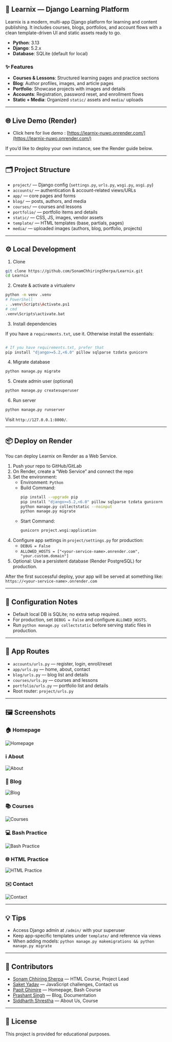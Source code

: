 ## 🚀 Learnix — Django Learning Platform

Learnix is a modern, multi-app Django platform for learning and content publishing. It includes courses, blogs, portfolios, and account flows with a clean template-driven UI and static assets ready to go.

- **Python**: 3.13
- **Django**: 5.2.x
- **Database**: SQLite (default for local)

### ✨ Features
- **Courses & Lessons**: Structured learning pages and practice sections
- **Blog**: Author profiles, images, and article pages
- **Portfolio**: Showcase projects with images and details
- **Accounts**: Registration, password reset, and enrollment flows
- **Static + Media**: Organized `static/` assets and `media/` uploads

---

## 🌐 Live Demo (Render)

- Click here for live demo : [https://learnix-nuwo.onrender.com/](https://learnix-nuwo.onrender.com/)
  
If you’d like to deploy your own instance, see the Render guide below.

---

## 🗂️ Project Structure

- `project/` — Django config (`settings.py`, `urls.py`, `wsgi.py`, `asgi.py`)
- `accounts/` — authentication & account-related views/URLs
- `app/` — core pages and forms
- `blog/` — posts, authors, and media
- `courses/` — courses and lessons
- `portfolio/` — portfolio items and details
- `static/` — CSS, JS, images, vendor assets
- `template/` — HTML templates (base, partials, pages)
- `media/` — uploaded images (authors, blog, portfolio, projects)

---

## ⚙️ Local Development

1) Clone
```bash
git clone https://github.com/SonamChhiringSherpa/Learnix.git
cd Learnix
```

2) Create & activate a virtualenv
```bash
python -m venv .venv
# PowerShell
. .venv\Scripts\Activate.ps1
# cmd
.venv\Scripts\activate.bat
```

3) Install dependencies

 If you have a `requirements.txt`, use it. Otherwise install the essentials:
```bash

# If you have requirements.txt, prefer that
pip install "django>=5.2,<6.0" pillow sqlparse tzdata gunicorn
```

4) Migrate database
```bash
python manage.py migrate
```

5) Create admin user (optional)
```bash
python manage.py createsuperuser
```

6) Run server
```bash
python manage.py runserver
```
Visit `http://127.0.0.1:8000/`.

---

## 📦 Deploy on Render

You can deploy Learnix on Render as a Web Service.

1) Push your repo to GitHub/GitLab
2) On Render, create a “Web Service” and connect the repo
3) Set the environment:
   - Environment: `Python`
   - Build Command:
     ```bash
     pip install --upgrade pip
     pip install "django>=5.2,<6.0" pillow sqlparse tzdata gunicorn
     python manage.py collectstatic --noinput
     python manage.py migrate
     ```
   - Start Command:
     ```bash
     gunicorn project.wsgi:application
     ```
4) Configure app settings in `project/settings.py` for production:
   - `DEBUG = False`
   - `ALLOWED_HOSTS = ["<your-service-name>.onrender.com", "your.custom.domain"]`
5) Optional: Use a persistent database (Render PostgreSQL) for production.

After the first successful deploy, your app will be served at something like:
`https://<your-service-name>.onrender.com`

---

## 🔧 Configuration Notes

- Default local DB is SQLite; no extra setup required.
- For production, set `DEBUG = False` and configure `ALLOWED_HOSTS`.
- Run `python manage.py collectstatic` before serving static files in production.

---

## 🔗 App Routes

- `accounts/urls.py` — register, login, enroll/reset
- `app/urls.py` — home, about, contact
- `blog/urls.py` — blog list and details
- `courses/urls.py` — courses and lessons
- `portfolio/urls.py` — portfolio list and details
- Root router: `project/urls.py`

---

## 🖼️ Screenshots

### 🏠 Homepage
![Homepage](static/assets/screenshot/home.png)

### ℹ️ About
![About](static/assets/screenshot/about.png)

### 📝 Blog
![Blog](static/assets/screenshot/blog.png)

### 📚 Courses
![Courses](static/assets/screenshot/course.png)

### 💻 Bash Practice
![Bash Practice](static/assets/screenshot/bash-practice.png)

### 🌐 HTML Practice
![HTML Practice](static/assets/screenshot/html-practice.png)

### ✉️ Contact
![Contact](static/assets/screenshot/contact.png)

---

## 💡 Tips
- Access Django admin at `/admin/` with your superuser
- Keep app-specific templates under `template/` and reference via views
- When adding models: `python manage.py makemigrations && python manage.py migrate`

---

## 👥 Contributors

- [Sonam Chhiring Sherpa](https://github.com/SonamChhiringSherpa) — HTML Course, Project Lead  
- [Saket Yadav](https://github.com/saket-yadav) — JavaScript challenges, Contact us  
- [Papit Ghimire](https://github.com/papit-stack) — Homepage, Bash Course  
- [Prashant Singh](https://github.com/Prashant-singh23) — Blog, Documentation  
- [Siddharth Shrestha](https://github.com/evader5731) — About Us, Course

---

## 📄 License

This project is provided for educational purposes.
